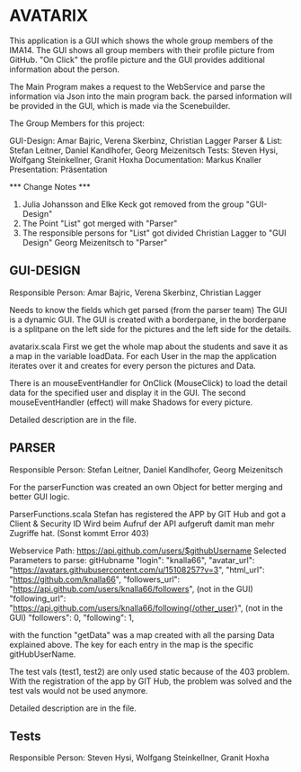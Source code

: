 # AVATARIX

This application is a GUI which shows the whole group members of the IMA14.
The GUI shows all group members with their profile picture from GitHub.
"On Click" the profile picture and the GUI provides additional information about the person.

The Main Program makes a request to the WebService and parse the information via Json into the main program back.
the parsed information will be provided in the GUI, which is made via the Scenebuilder.


The Group Members for this project:

GUI-Design:         Amar Bajric, Verena Skerbinz, Christian Lagger
Parser & List:      Stefan Leitner, Daniel Kandlhofer, Georg Meizenitsch
Tests:              Steven Hysi, Wolfgang Steinkellner, Granit Hoxha
Documentation:      Markus Knaller
Presentation:       Präsentation

*** Change Notes ***
1)  Julia Johansson and Elke Keck got removed from the group "GUI-Design"
2)  The Point "List" got merged with "Parser"
3)  The responsible persons for "List" got divided
            Christian Lagger to "GUI Design"
            Georg Meizenitsch to "Parser"



## GUI-DESIGN ##
Responsible Person: Amar Bajric, Verena Skerbinz, Christian Lagger

Needs to know the fields which get parsed (from the parser team)
The GUI is a dynamic GUI.
The GUI is created with a borderpane, in the borderpane is a splitpane on the left side for the pictures
and the left side for the details.

avatarix.scala
First we get the whole map about the students and save it as a map in the variable loadData.
For each User in the map the application iterates over it and creates for every person the pictures and Data.

There is an mouseEventHandler for OnClick (MouseClick) to load the detail data for the specified user and display
it in the GUI.
The second mouseEventHandler (effect) will make Shadows for every picture.

Detailed description are in the file.


## PARSER ##
Responsible Person: Stefan Leitner, Daniel Kandlhofer, Georg Meizenitsch

For the parserFunction was created an own Object for better merging and better GUI logic.

ParserFunctions.scala
Stefan has registered the APP by GIT Hub and got a Client & Security ID 
Wird beim Aufruf der API aufgeruft damit man mehr Zugriffe hat. (Sonst kommt Error 403)

Webservice Path:    https://api.github.com/users/$githubUsername
Selected Parameters to parse:
    gitHubname
  "login": "knalla66",
  "avatar_url": "https://avatars.githubusercontent.com/u/15108257?v=3",
  "html_url": "https://github.com/knalla66",
  "followers_url": "https://api.github.com/users/knalla66/followers", (not in the GUI)
  "following_url": "https://api.github.com/users/knalla66/following{/other_user}", (not in the GUI)
  "followers": 0,
  "following": 1,

with the function "getData" was a map created with all the parsing Data explained above.
The key for each entry in the map is the specific gitHubUserName.

The test vals (test1, test2) are only used static because of the 403 problem.
With the registration of the app by GIT Hub, the problem was solved and the test vals would not be used anymore.

Detailed description are in the file.

## Tests ##
Responsible Person: Steven Hysi, Wolfgang Steinkellner, Granit Hoxha











